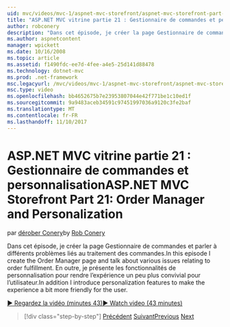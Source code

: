 ```yaml
---
uid: mvc/videos/mvc-1/aspnet-mvc-storefront/aspnet-mvc-storefront-part-21-order-manager-and-personalization
title: "ASP.NET MVC vitrine partie 21 : Gestionnaire de commandes et personnalisation | Documents Microsoft"
author: robconery
description: "Dans cet épisode, je créer la page Gestionnaire de commandes et parler à différents problèmes liés au traitement des commandes. En outre, je présente les fonctionnalités de personnalisation..."
ms.author: aspnetcontent
manager: wpickett
ms.date: 10/16/2008
ms.topic: article
ms.assetid: f1490fdc-ee7d-4fee-a4e5-25d141d88478
ms.technology: dotnet-mvc
ms.prod: .net-framework
msc.legacyurl: /mvc/videos/mvc-1/aspnet-mvc-storefront/aspnet-mvc-storefront-part-21-order-manager-and-personalization
msc.type: video
ms.openlocfilehash: bb4652675b7e23953807044e42f771be1c10ed1f
ms.sourcegitcommit: 9a9483aceb34591c97451997036a9120c3fe2baf
ms.translationtype: MT
ms.contentlocale: fr-FR
ms.lasthandoff: 11/10/2017
---
```

<a name="aspnet-mvc-storefront-part-21-order-manager-and-personalization"></a><span data-ttu-id="e009b-104">ASP.NET MVC vitrine partie 21 : Gestionnaire de commandes et personnalisation</span><span class="sxs-lookup"><span data-stu-id="e009b-104">ASP.NET MVC Storefront Part 21: Order Manager and Personalization</span></span>
====================
<span data-ttu-id="e009b-105">par [dérober Conery](https://github.com/robconery)</span><span class="sxs-lookup"><span data-stu-id="e009b-105">by [Rob Conery](https://github.com/robconery)</span></span>

<span data-ttu-id="e009b-106">Dans cet épisode, je créer la page Gestionnaire de commandes et parler à différents problèmes liés au traitement des commandes.</span><span class="sxs-lookup"><span data-stu-id="e009b-106">In this episode I create the Order Manager page and talk about various issues relating to order fulfillment.</span></span> <span data-ttu-id="e009b-107">En outre, je présente les fonctionnalités de personnalisation pour rendre l’expérience un peu plus convivial pour l’utilisateur.</span><span class="sxs-lookup"><span data-stu-id="e009b-107">In addition I introduce personalization features to make the experience a bit more friendly for the user.</span></span>

[<span data-ttu-id="e009b-108">&#9654; Regardez la vidéo (minutes 43)</span><span class="sxs-lookup"><span data-stu-id="e009b-108">&#9654; Watch video (43 minutes)</span></span>](https://channel9.msdn.com/Blogs/ASP-NET-Site-Videos/aspnet-mvc-storefront-part-21-order-manager-and-personalization)

>[!div class="step-by-step"]
<span data-ttu-id="e009b-109">[Précédent](aspnet-mvc-storefront-part-20-logging.md)
[Suivant](aspnet-mvc-storefront-part-22-restructuring-rerouting-and-paypal.md)</span><span class="sxs-lookup"><span data-stu-id="e009b-109">[Previous](aspnet-mvc-storefront-part-20-logging.md)
[Next](aspnet-mvc-storefront-part-22-restructuring-rerouting-and-paypal.md)</span></span>

